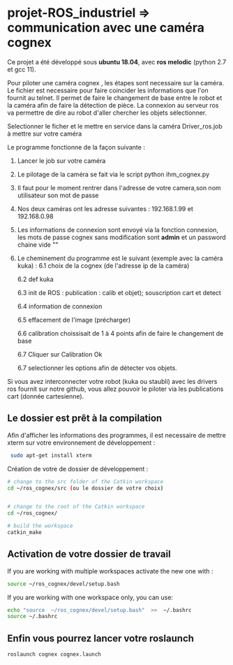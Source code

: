# projet-ROS_industriel => communication avec une caméra cognex

Ce projet a été développé sous <b>ubuntu 18.04</b>, avec <b>ros melodic</b> (python 2.7 et gcc 11).

Pour piloter une caméra cognex , les étapes sont necessaire sur la caméra. Le fichier est necessaire pour faire coincider les informations que l'on fournit au telnet. Il permet de faire le changement de base entre le robot et la caméra afin de faire la détection de pièce. La connexion au serveur ros va permettre de dire au robot d'aller chercher les objets sélectionner. 
 

Selectionner le ficher et le mettre en service dans la caméra Driver_ros.job à mettre sur votre caméra

Le programme fonctionne de la façon suivante : 

1. Lancer le job sur votre caméra	
2. Le pilotage de la caméra se fait via le script python ihm_cognex.py
3. Il faut pour le moment rentrer dans l'adresse de votre camera,son nom utilisateur son mot de passe
4. Nos deux caméras ont les adresse suivantes : 192.168.1.99 et 192.168.0.98
5. Les informations de connexion sont envoyé via la fonction connexion, les mots de passe cognex sans modification sont <b>admin</b> et un password chaine vide ""
6. Le cheminement du programme est le suivant (exemple avec la caméra kuka) : 
	6.1 choix de la cognex (de l'adresse ip de la caméra)
	
	6.2 def kuka
	
	6.3 init de ROS : publication : calib et objet); souscription cart et detect	
	
	6.4 information de connexion 	
	
	6.5 effacement de l'image (précharger)
	
	6.6 calibration choissisait de 1 à 4 points afin de faire le changement de base 
	
	6.7 Cliquer sur Calibration Ok
	
	6.7 selectionner les options afin de détecter vos objets.  

Si vous avez interconnecter votre robot (kuka ou staubli) avec les drivers ros fournit sur notre github, vous allez pouvoir le piloter via les publications cart (donnée cartesienne). 

## Le dossier est prêt à la compilation

Afin d'afficher les informations des programmes, il est necessaire de mettre xterm sur votre environnement de développement :
```bash
 sudo apt-get install xterm
```
Création de votre de dossier de développement : 
```bash
# change to the src folder of the Catkin workspace
cd ~/ros_cognex/src (ou le dossier de votre choix)


# change to the root of the Catkin workspace
cd ~/ros_cognex/

# build the workspace
catkin_make
```

## Activation de votre dossier de travail

If you are working with multiple workspaces activate the new one with :

```bash
source ~/ros_cognex/devel/setup.bash
```

If you are working with one workspace only, you can use:

```bash
echo "source  ~/ros_cognex/devel/setup.bash"  >>  ~/.bashrc 
source ~/.bashrc 
```

## Enfin vous pourrez lancer votre roslaunch

```
roslaunch cognex cognex.launch
````

